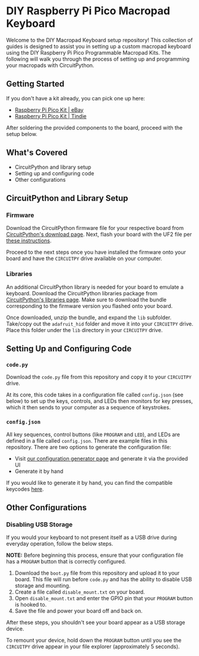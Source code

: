 # DIY Raspberry Pi Pico Macropad Keyboard

Welcome to the DIY Macropad Keyboard setup repository! This collection of guides is designed to assist you in setting up a custom macropad keyboard using the DIY Raspberry Pi Pico Programmable Macropad Kits. The following will walk you through the process of setting up and programming your macropads with CircuitPython.

## Getting Started

If you don't have a kit already, you can pick one up here:

* [Raspberry Pi Pico Kit | eBay ](https://www.ebay.com/itm/266628455392)
* [Raspberry Pi Pico Kit | Tindie ](https://www.tindie.com/products/33114/)

After soldering the provided components to the board, proceed with the setup below.

## What's Covered

- CircuitPython and library setup
- Setting up and configuring code
- Other configurations

## CircuitPython and Library Setup

### Firmware

Download the CircuitPython firmware file for your respective board from [CircuitPython's download page](https://circuitpython.org/downloads). Next, flash your board with the UF2 file per [these instructions](https://learn.adafruit.com/welcome-to-circuitpython/installing-circuitpython#start-the-uf2-bootloader-2977081).

Proceed to the next steps once you have installed the firmware onto your board and have the `CIRCUITPY` drive available on your computer.

### Libraries

An additional CircuitPython library is needed for your board to emulate a keyboard. Download the CircuitPython libraries package from [CircuitPython's libraries page](https://circuitpython.org/libraries). Make sure to download the bundle corresponding to the firmware version you flashed onto your board.

Once downloaded, unzip the bundle, and expand the `lib` subfolder. Take/copy out the `adafruit_hid` folder and move it into your `CIRCUITPY` drive. Place this folder under the `lib` directory in your `CIRCUITPY` drive.

## Setting Up and Configuring Code

### `code.py`

Download the `code.py` file from this repository and copy it to your `CIRCUITPY` drive. 

At its core, this code takes in a configuration file called `config.json` (see below) to set up the keys, controls, and LEDs then monitors for key presses, which it then sends to your computer as a sequence of keystrokes.

### `config.json`

All key sequences, control buttons (like `PROGRAM` and `LED`), and LEDs are defined in a file called `config.json`. There are example files in this repository. There are two options to generate the configuration file:

* Visit [our configuration generator page]() and generate it via the provided UI
* Generate it by hand

If you would like to generate it by hand, you can find the compatible keycodes [here](https://docs.circuitpython.org/projects/hid/en/latest/_modules/adafruit_hid/keycode.html).

## Other Configurations

### Disabling USB Storage

If you would your keyboard to not present itself as a USB drive during everyday operation, follow the below steps.

**NOTE:** Before beginning this process, ensure that your configuration file has a `PROGRAM` button that is correctly configured.

1. Download the `boot.py` file from this repository and upload it to your board. This file will run before `code.py` and has the ability to disable USB storage and mounting.
2. Create a file called `disable_mount.txt` on your board.
3. Open `disable_mount.txt` and enter the GPIO pin that your `PROGRAM` button is hooked to.
4. Save the file and power your board off and back on.

After these steps, you shouldn't see your board appear as a USB storage device. 

To remount your device, hold down the `PROGRAM` button until you see the `CIRCUITPY` drive appear in your file explorer (approximately 5 seconds).
